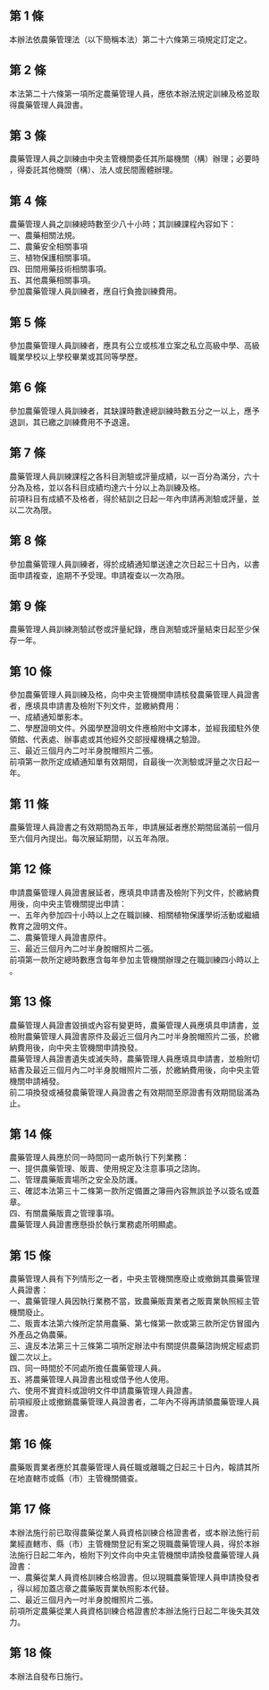 第 1 條
-------
本辦法依農藥管理法（以下簡稱本法）第二十六條第三項規定訂定之。

第 2 條
-------
本法第二十六條第一項所定農藥管理人員，應依本辦法規定訓練及格並取  
得農藥管理人員證書。

第 3 條
-------
農藥管理人員之訓練由中央主管機關委任其所屬機關（構）辦理；必要時  
，得委託其他機關（構）、法人或民間團體辦理。

第 4 條
-------
農藥管理人員之訓練總時數至少八十小時；其訓練課程內容如下：  
一、農藥相關法規。  
二、農藥安全相關事項  
三、植物保護相關事項。  
四、田間用藥技術相關事項。  
五、其他農藥相關事項。  
參加農藥管理人員訓練者，應自行負擔訓練費用。

第 5 條
-------
參加農藥管理人員訓練者，應具有公立或核准立案之私立高級中學、高級  
職業學校以上學校畢業或其同等學歷。

第 6 條
-------
參加農藥管理人員訓練者，其缺課時數達總訓練時數五分之一以上，應予  
退訓，其已繳之訓練費用不予退還。

第 7 條
-------
農藥管理人員訓練課程之各科目測驗或評量成績，以一百分為滿分，六十  
分為及格，並以各科目成績均達六十分以上為訓練及格。  
前項科目有成績不及格者，得於結訓之日起一年內申請再測驗或評量，並  
以二次為限。

第 8 條
-------
參加農藥管理人員訓練者，得於成績通知單送達之次日起三十日內，以書  
面申請複查，逾期不予受理。申請複查以一次為限。

第 9 條
-------
農藥管理人員訓練測驗試卷或評量紀錄，應自測驗或評量結束日起至少保  
存一年。

第 10 條
--------
參加農藥管理人員訓練及格，向中央主管機關申請核發農藥管理人員證書  
者，應填具申請書及檢附下列文件，並繳納費用：  
一、成績通知單影本。  
二、學歷證明文件。外國學歷證明文件應檢附中文譯本，並經我國駐外使  
    領館、代表處、辦事處或其他經外交部授權機構之驗證。  
三、最近三個月內二吋半身脫帽照片二張。  
前項第一款所定成績通知單有效期間，自最後一次測驗或評量之次日起一  
年。

第 11 條
--------
農藥管理人員證書之有效期間為五年，申請展延者應於期間屆滿前一個月  
至六個月內提出。每次展延期間，以五年為限。

第 12 條
--------
申請農藥管理人員證書展延者，應填具申請書及檢附下列文件，於繳納費  
用後，向中央主管機關提出申請：  
一、五年內參加四十小時以上之在職訓練、相關植物保護學術活動或繼續  
    教育之證明文件。  
二、農藥管理人員證書原件。  
三、最近三個月內二吋半身脫帽照片二張。  
前項第一款所定總時數應含每年參加主管機關辦理之在職訓練四小時以上  
。

第 13 條
--------
農藥管理人員證書毀損或內容有變更時，農藥管理人員應填具申請書，並  
檢附農藥管理人員證書原件及最近三個月內二吋半身脫帽照片二張，於繳  
納費用後，向中央主管機關申請換發。  
農藥管理人員證書遺失或滅失時，農藥管理人員應填具申請書，並檢附切  
結書及最近三個月內二吋半身脫帽照片二張，於繳納費用後，向中央主管  
機關申請補發。  
前二項換發或補發農藥管理人員證書之有效期間至原證書有效期間屆滿為  
止。

第 14 條
--------
農藥管理人員應於同一時間同一處所執行下列業務：  
一、提供農藥管理、販賣、使用規定及注意事項之諮詢。  
二、管理農藥販賣場所之安全及防護。  
三、確認本法第三十二條第一款所定備置之簿冊內容無誤並予以簽名或蓋  
    章。  
四、有關農藥販賣之管理事項。  
農藥管理人員證書應懸掛於執行業務處所明顯處。

第 15 條
--------
農藥管理人員有下列情形之一者，中央主管機關應廢止或撤銷其農藥管理  
人員證書：  
一、農藥管理人員因執行業務不當，致農藥販賣業者之販賣業執照經主管  
    機關廢止。  
二、販賣本法第六條所定禁用農藥、第七條第一款或第三款所定仿冒國內  
    外產品之偽農藥。  
三、違反本法第三十三條第二項所定辦法中有關提供農藥諮詢規定經處罰  
    鍰二次以上。  
四、同一時間於不同處所擔任農藥管理人員。  
五、將農藥管理人員證書出租或借予他人使用。  
六、使用不實資料或證明文件申請農藥管理人員證書。  
前項經廢止或撤銷農藥管理人員證書者，二年內不得再請領農藥管理人員  
證書。

第 16 條
--------
農藥販賣業者應於其農藥管理人員任職或離職之日起三十日內，報請其所  
在地直轄市或縣（市）主管機關備查。

第 17 條
--------
本辦法施行前已取得農藥從業人員資格訓練合格證書者，或本辦法施行前  
業經直轄市、縣（市）主管機關登記有案之現職農藥管理人員，得於本辦  
法施行日起二年內，檢附下列文件向中央主管機關申請換發農藥管理人員  
證書：  
一、農藥從業人員資格訓練合格證書。但以現職農藥管理人員申請換發者  
    ，得以經加蓋店章之農藥販賣業執照影本代替。  
二、最近三個月內一吋半身脫帽照片二張。  
前項所定農藥從業人員資格訓練合格證書於本辦法施行日起二年後失其效  
力。

第 18 條
--------
本辦法自發布日施行。

